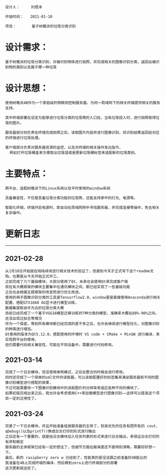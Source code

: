 
    设计人：     刘煜泽

    开始时间：   2021-01-10

    项目：       基于树莓派的垃圾分类识别


# 设计需求：   
    基于树莓派的垃圾分类识别，对被识别物体进行拍照，并完成相关的图像识别分类，返回出被识别物的类别以及属于哪一种垃圾

# 设计思想：   
    使用树莓派4B作为一个家庭级的物联网控制服务器，为同一局域网下的相关终端提供相关的服务支持。
    
    其中终端部署在设定为能够进行垃圾分类的垃圾筒的入口处，当有垃圾投入时，进行拍照取得垃圾的图片。
    
    服务器部分则负责在终端完成拍照之后，读取图片内容并进行图像识别，将识别结果返回给对应的终端进行垃圾处理。
    
    客户端部分负责对服务器资源的监控，以及对终端的相关操作发出指令，
      例如打开垃圾桶盖来方便取出垃圾袋或是更新垃圾桶标签来适配新的垃圾类别。

# 主要特点：   
    跨平台，适配树莓派下的Linux系统以及平时家用的window系统

    具备兼容性，不仅是具备垃圾分类功能的垃圾筒，还能支持家中的灯光、电源等。

    智能化终端，终端开启电源时，即自动在局域网网中寻找服务器，并完成连接等操作，免去相关复杂操作。

# 更新日志
------
## 2021-02-28
    从1月10日开始就在陆陆续续进行相关技术的验证了，但直到今天才正式写下这个readme文档，也算是从今天开始正式开工。
    之前完成了几个基础模块，大部分使用了Qt，未来也会使用Qt来完成客户端
    现在有大概框架的模块主要集中在通讯模块之间，都已经实现了一些基础功能
    之后也会根据主题框架的改变而进行优化改进。
    使用的用于图像识别分类的工具是Tensorflow2.0，window里是直接使用Anaconda进行相关配置，搭配GTX1660 6G显卡进行模型训练，
    数据集提取自华为云的垃圾分类大赛
    目前已经完成了一个基于VGG16模型迁移训练的7种分类的模型，准确率大概在80%-90%之间，还没出现过拟合等情况
    作为一个保底，等到所有模块都已经完成的差不多之后，也许会继续进行模型优化，对图像识别的种类进行增加。
    Qt使用的版本为Qt5.12.0，搭配使用的环境时 VS code + CMake + MinGW 进行编译，来实现跨平台的使用，
    但仍需要代码相关兼容性，可能在不同设备中，需要进行代码修改。

## 2021-03-14
    完成了一个日志模块，但没使用单例模式，之后在整合的时候会进行修改。
    同时还完成了一个简单的xml文件的读取器，可以读取配置好的标签集来满足服务器和不同的图像识别模型进行搭配的效果，
    不过可能需要改一下图像识别模块中的读取图片的分辨率来适应各种不同的模块了。
    如果初版完成出来之后，我也许会考虑使用C++来加载模型进行图像识别——这样可以提高这个项目一定的泛用性了。

## 2021-03-24
    完善了一下日志模块，并且开始准备组装服务器的主体了，较高优先的任务有把所有的 cout、qDebug()以及printf()换成日志打印的形式进行输出
    之后还有一个重要的，就是给日志模块加入任务列表的形式来进行日志输出，来保证日志打印的有序和稳定
    服务器的主体框架已经有一定的想法了，但细节方面在脑海里还不是特别清晰，需要好好想一下。
    最后，新的 rasipberry zero w 已经到了，性能真的是没法跟之前准备的4B能比的
    我准备在4B上完成终端的编译，然后移到zero上进行终端部分的部署
    这次更新就这些了。
